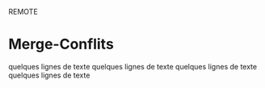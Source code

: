 REMOTE
# Merge-Conflits

quelques lignes de texte
quelques lignes de texte
quelques lignes de texte
quelques lignes de texte
